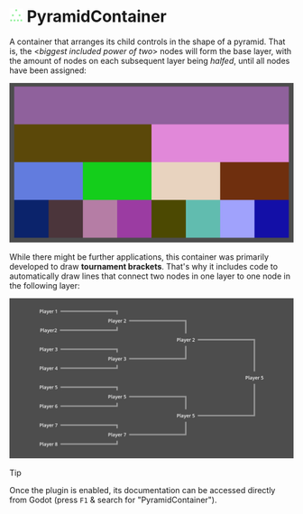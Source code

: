 # <img src="./icon.svg" width="24px"> PyramidContainer

A container that arranges its child controls in the shape of a pyramid. That is, the <_biggest included power of two_> nodes will form the base layer, with the amount of nodes on each subsequent layer being _halfed_, until all nodes have been assigned:

![Image that visualizes how the space inside the container gets distributed between 15 nodes: 8 nodes on the first layer, 4 on the second, 2 on the third, and one on the last](screenshots/01.png?raw=true "Image that visualizes how the space inside the container gets distributed between 15 nodes: 8 nodes on the first layer, 4 on the second, 2 on the third, and one on the last")

While there might be further applications, this container was primarily developed to draw **tournament brackets**. That's why it includes code to automatically draw lines that connect two nodes in one layer to one node in the following layer:

![Screenshot of a tournament bracket for 8 participants (using the same amount of nodes as the image above) where the connection lines were automaticly added) inside the container, and the automaticly drawn connection lines between those nodes](screenshots/02.png?raw=true "Screenshot of a tournament bracket for 8 participants (using the same amount of nodes as the image above) where the connection lines were automaticly added")

> [!TIP]
> Once the plugin is enabled, its documentation can be accessed directly from Godot (press ``F1`` & search for "PyramidContainer").

